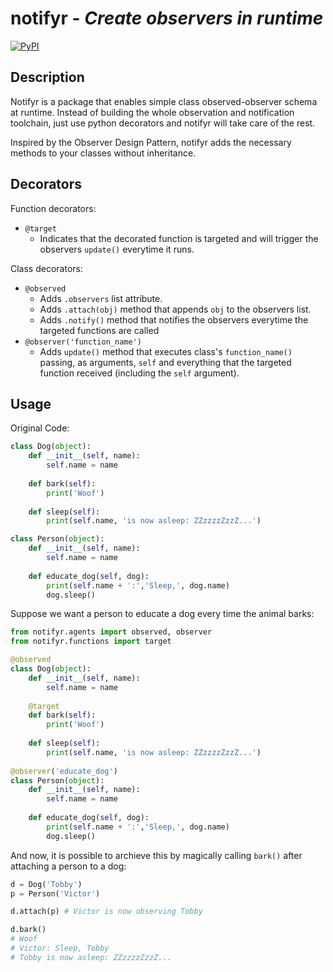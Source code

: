 # notifyr - *Create observers in runtime*
[![PyPI](https://img.shields.io/badge/pypi-v1.1-blue.svg)](https://pypi.org/project/notifyr/)



## Description
  Notifyr is a package that enables simple class observed-observer schema at runtime. Instead of building the whole observation and notification toolchain, just use python decorators and notifyr will take care of the rest.

  Inspired by the Observer Design Pattern, notifyr adds the necessary methods to your classes without inheritance.

## Decorators
Function decorators:
- `@target`
    - Indicates that the decorated function is targeted and will trigger the observers `update()` everytime it runs.

Class decorators:
- `@observed`
    - Adds `.observers` list attribute.
    - Adds `.attach(obj)` method that appends `obj` to the observers list.
    - Adds `.notify()` method that notifies the observers everytime the targeted functions are called
- `@observer('function_name')`
    - Adds `update()` method that executes class's `function_name()` passing, as arguments, `self` and everything that the targeted function received (including the `self` argument).  

## Usage
Original Code:


``` python
class Dog(object):
    def __init__(self, name):
        self.name = name
    
    def bark(self):
        print('Woof')
    
    def sleep(self):
        print(self.name, 'is now asleep: ZZzzzzZzzZ...')

class Person(object):
    def __init__(self, name):
        self.name = name
    
    def educate_dog(self, dog):
        print(self.name + ':','Sleep,', dog.name)
        dog.sleep()
```

Suppose we want a person to educate a dog every time the animal barks:

``` python
from notifyr.agents import observed, observer
from notifyr.functions import target

@observed
class Dog(object):
    def __init__(self, name):
        self.name = name
    
    @target
    def bark(self):
        print('Woof')
    
    def sleep(self):
        print(self.name, 'is now asleep: ZZzzzzZzzZ...')
    
@observer('educate_dog')
class Person(object):
    def __init__(self, name):
        self.name = name
    
    def educate_dog(self, dog):
        print(self.name + ':','Sleep,', dog.name)
        dog.sleep()
```

And now, it is possible to archieve this by magically calling `bark()` after attaching a person to a dog:

```python
d = Dog('Tobby')
p = Person('Victor')

d.attach(p) # Victor is now observing Tobby

d.bark()
# Woof
# Victor: Sleep, Tobby
# Tobby is now asleep: ZZzzzzZzzZ...
```
